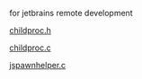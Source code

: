 for jetbrains remote development

[childproc.h](
https://github.com/openjdk/jdk/blob/jdk-22%2B17/src/java.base/unix/native/libjava/childproc.h)

[childproc.c
](https://github.com/openjdk/jdk/blob/jdk-22%2B17/src/java.base/unix/native/libjava/childproc.c)

[jspawnhelper.c
](https://github.com/openjdk/jdk/blob/jdk-22%2B17/src/java.base/unix/native/jspawnhelper/jspawnhelper.c)